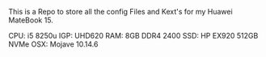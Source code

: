 This is a Repo to store all the config Files and Kext's for my Huawei MateBook 15.

CPU: i5 8250u
IGP: UHD620
RAM: 8GB DDR4 2400
SSD: HP EX920 512GB NVMe
OSX: Mojave 10.14.6
